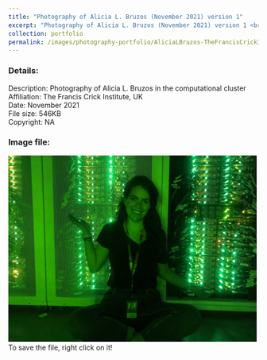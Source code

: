 ```yaml
---
title: "Photography of Alicia L. Bruzos (November 2021) version 1"
excerpt: "Photography of Alicia L. Bruzos (November 2021) version 1 <br/><img src='/images/photography-portfolio/AliciaLBruzos-TheFrancisCrickInstitute-Nov2021-bioinformatics-1.jpeg'>"
collection: portfolio
permalink: /images/photography-portfolio/AliciaLBruzos-TheFrancisCrickInstitute-Nov2021-bioinformatics-1
---
```


### Details: <br/>
Description: Photography of Alicia L. Bruzos in the computational cluster <br/>
Affiliation: The Francis Crick Institute, UK <br/>
Date: November 2021 <br/>
File size: 546KB <br/>
Copyright: NA <br/> 

### Image file: <br/>
<img src='/images/photography-portfolio/AliciaLBruzos-TheFrancisCrickInstitute-Nov2021-bioinformatics-1.jpeg' width="500">  
To save the file, right click on it!

